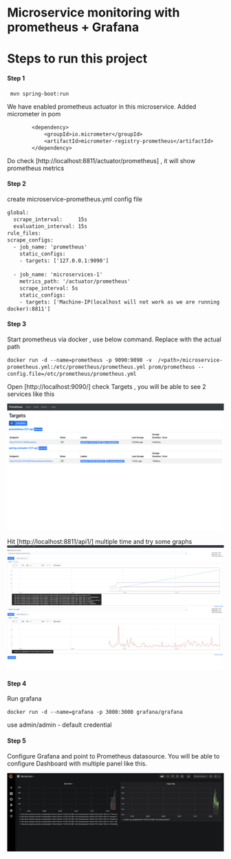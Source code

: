 # Microservice monitoring with prometheus + Grafana  

Steps to run this project
====== 
#### Step 1
```
 mvn spring-boot:run
```

We have enabled prometheus actuator in this microservice. Added micrometer in pom 
```$xslt
        <dependency>
            <groupId>io.micrometer</groupId>
            <artifactId>micrometer-registry-prometheus</artifactId>
        </dependency>
```

Do check [http://localhost:8811/actuator/prometheus] , it will show prometheus metrics 

#### Step 2 
create microservice-prometheus.yml config file 
```
global:
  scrape_interval:     15s 
  evaluation_interval: 15s 
rule_files:
scrape_configs:
  - job_name: 'prometheus'
    static_configs:
    - targets: ['127.0.0.1:9090']

  - job_name: 'microservices-1'
    metrics_path: '/actuator/prometheus'
    scrape_interval: 5s
    static_configs:
    - targets: ['Machine-IP(localhost will not work as we are running docker):8811']
```

#### Step 3
Start prometheus via docker , use below command. Replace <path> with the actual path
``` 
docker run -d --name=prometheus -p 9090:9090 -v  /<path>/microservice-prometheus.yml:/etc/prometheus/prometheus.yml prom/prometheus --config.file=/etc/prometheus/prometheus.yml
```

Open [http://localhost:9090/] check Targets , you will be able to see 2 services like this

 ![Alt text](images/Prometheus-1.png?raw=true "Targets")
 
 Hit [http://localhost:8811/api1/] multiple time and try some graphs  
 ![Alt text](images/Prometheus-2.png?raw=true "Graphs")
 
#### Step 4
Run grafana 

```
docker run -d --name=grafana -p 3000:3000 grafana/grafana 
```
use admin/admin - default credential
 
#### Step 5

Configure Grafana and point to Prometheus datasource. You will be able to configure
Dashboard with multiple panel like this.

 ![Alt text](images/grafana-panel.png?raw=true "Grafana")
 